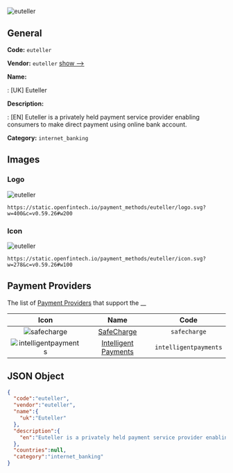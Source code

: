 
#  
![euteller](https://static.openfintech.io/payment_methods/euteller/logo.svg?w=400&c=v0.59.26#w200)  

## General 
**Code:** `euteller` 
 
**Vendor:** `euteller` [show -->](/vendors/euteller/) 
 
**Name:** 
 
:	[UK] Euteller 
 
**Description:** 
 
: [EN] Euteller is a privately held payment service provider enabling consumers to make direct payment using online bank account. 
 
**Category:** `internet_banking` 
 

## Images 

### Logo 
![euteller](https://static.openfintech.io/payment_methods/euteller/logo.svg?w=400&c=v0.59.26#w200)  

```
https://static.openfintech.io/payment_methods/euteller/logo.svg?w=400&c=v0.59.26#w200
```  

### Icon 
![euteller](https://static.openfintech.io/payment_methods/euteller/icon.svg?w=278&c=v0.59.26#w100)  

```
https://static.openfintech.io/payment_methods/euteller/icon.svg?w=278&c=v0.59.26#w100
```  

## Payment Providers 
 
The list of [Payment Providers](/payment-providers/) that support the __ 

|Icon|Name|Code| 
|:---:|:---:|:---:| 
|![safecharge](https://static.openfintech.io/payment_providers/safecharge/icon.svg?w=278&c=v0.59.26#w100) |[SafeCharge ](/payment-providers/safecharge/)|`safecharge`| 
|![intelligentpayments](https://static.openfintech.io/payment_providers/intelligentpayments/icon.svg?w=278&c=v0.59.26#w100) |[Intelligent Payments](/payment-providers/intelligentpayments/)|`intelligentpayments`| 
 

## JSON Object 

```json
{
  "code":"euteller",
  "vendor":"euteller",
  "name":{
    "uk":"Euteller"
  },
  "description":{
    "en":"Euteller is a privately held payment service provider enabling consumers to make direct payment using online bank account."
  },
  "countries":null,
  "category":"internet_banking"
}
```  
